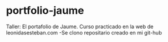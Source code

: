 # portfolio-jaume
Taller: El portafolio de Jaume.
Curso practicado en la web de leonidasesteban.com
-Se clono repositario creado  en mi git-hub
